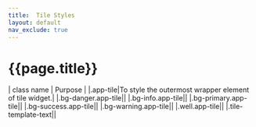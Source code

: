 ```yaml
---
title:  Tile Styles
layout: default
nav_exclude: true
---
```

# {{page.title}}

| class name  | Purpose |
|.app-tile|To style the outermost wrapper element of tile widget.|
|.bg-danger.app-tile||
|.bg-info.app-tile||
|.bg-primary.app-tile||
|.bg-success.app-tile||
|.bg-warning.app-tile||
|.well.app-tile||
|.tile-template-text||
